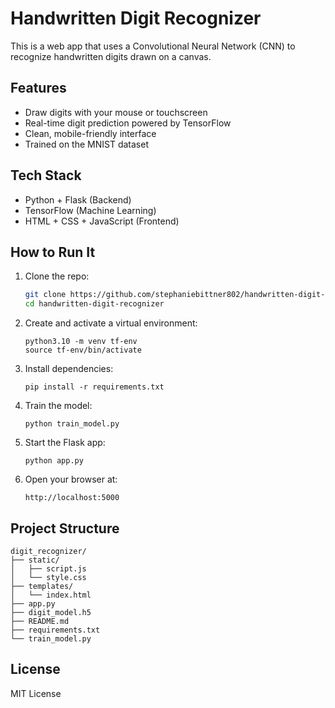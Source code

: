 # Handwritten Digit Recognizer

This is a web app that uses a Convolutional Neural Network (CNN) to recognize handwritten digits drawn on a canvas.

## Features
- Draw digits with your mouse or touchscreen
- Real-time digit prediction powered by TensorFlow
- Clean, mobile-friendly interface
- Trained on the MNIST dataset

## Tech Stack
- Python + Flask (Backend)
- TensorFlow (Machine Learning)
- HTML + CSS + JavaScript (Frontend)

## How to Run It

1. Clone the repo:
   ```bash
   git clone https://github.com/stephaniebittner802/handwritten-digit-recognizer.git
   cd handwritten-digit-recognizer
   ```

2. Create and activate a virtual environment:
   ```
   python3.10 -m venv tf-env
   source tf-env/bin/activate
   ```

3. Install dependencies:
   ```
   pip install -r requirements.txt
   ```

4. Train the model:
   ```
   python train_model.py
   ```

5. Start the Flask app:
   ```
   python app.py
   ```

6. Open your browser at:
   ```
   http://localhost:5000
   ```

## Project Structure

```
digit_recognizer/
├── static/
│   ├── script.js
│   └── style.css
├── templates/
│   └── index.html
├── app.py
├── digit_model.h5
├── README.md
├── requirements.txt
└── train_model.py
```

## License
MIT License
